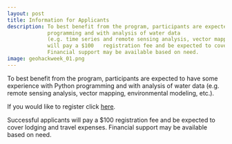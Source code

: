 ```yaml
---
layout: post
title: Information for Applicants
description: To best benefit from the program, participants are expected to have some experience with Python
             programming and with analysis of water data
             (e.g. time series and remote sensing analysis, vector mapping, modeling, etc.). Successful applicants
             will pay a $100   registration fee and be expected to cover lodging and travel expenses.
             Financial support may be available based on need.
image: geohackweek_01.png
---
```

To best benefit from the program, participants are expected to have some experience with Python
programming and with analysis of water data
(e.g. remote sensing analysis, vector mapping, environmental modeling, etc.).

If you would like to register click [here](https://form.jotform.com/geohack/2018).

Successful applicants will pay a $100 registration fee and be expected to cover lodging and travel expenses. Financial support may be available based on need.

